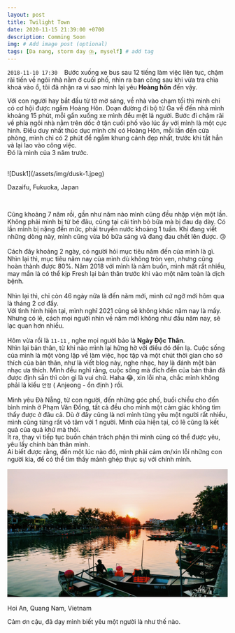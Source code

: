 ```yaml
---
layout: post
title: Twilight Town
date: 2020-11-15 21:39:00 +0700
description: Comming Soon
img: # Add image post (optional)
tags: [Da nang, storm day ⛈️, myself] # add tag
---
```

`2018-11-10 17:30` &nbsp;&nbsp; Bước xuống xe bus sau 12 tiếng làm việc liên tục, chậm rãi tiến về ngôi nhà nằm ở cuối phố, nhìn ra ban công sau khi vừa tra chìa khoá vào ổ, tôi đã nhận ra vì sao mình lại yêu **Hoàng hôn** đến vậy.

Với con người hay bắt đầu từ tờ mờ sáng, về nhà vào chạm tối thì mình chỉ có cơ hội được ngắm Hoàng Hôn. Doạn đường đi bộ từ Ga về đến nhà mình khoảng 15 phút, mỗi gần xuống xe mình đều mệt lả người. Bước đi chậm rãi về phía ngôi nhà nằm trên dốc ở tận cuối phố vào lúc ấy với mình là một cực hình. Điều duy nhất thúc dục mình chỉ có Hoàng Hôn, mỗi lần đến cửa phòng, mình chỉ có 2 phút để ngắm khung cảnh đẹp nhất, trước khi tắt hẳn và lại lao vào công việc.
<br>
Đó là mình của 3 năm trước.

<br>
![Dusk1](/assets/img/dusk-1.jpeg)
<p class="center">
Dazaifu, Fukuoka, Japan
</p>
<br>

Cũng khoảng 7 năm rồi, gần như năm nào mình cũng đều nhập viện một lần. Không phải mình bị từ bé đâu, cũng tại cái tính bỏ bữa mà bị đau dạ dày. Có lần mình bị nặng đến mức, phải truyền nước khoảng 1 tuần. Khi đang viết những dòng này, mình cũng vừa bỏ bữa sáng và đang đau chết lên được. 😢
<br>
<br>
Cách đây khoảng 2 ngày, có người hỏi mục tiêu năm đến của mình là gì. Nhìn lại thì, mục tiêu năm nay của mình dù không tròn vẹn, nhưng cũng hoàn thành được 80%. Năm 2018 với mình là  năm buồn, mình mất rất nhiều, may mắn là có thể kịp Fresh lại bản thân trước khi vào một năm toàn là dịch bệnh.
<br>
<br>
Nhìn lại thì, chỉ còn 46 ngày nữa là đến năm mới, mình cứ ngỡ mới hôm qua là tháng 2 cơ đấy.
<br>
Với tình hình hiện tại, mình nghĩ 2021 cũng sẽ không khác năm nay là mấy. Nhưng có lẽ, cách mọi người nhìn về năm mới không như đầu năm nay, sẽ lạc quan hơn nhiều.
<br>
<br>
Hôm vừa rồi là `11-11` , nghe mọi người bảo là **Ngày Độc Thân**. 
<br>
Nhìn lại bản thân, từ khi nào mình lại hững hờ với điều đó đến lạ. Cuộc sống của mình là một vòng lặp về làm việc, học tập và một chút thời gian cho sở thích của bản thân, như là viết blog này, nghe nhạc, hay là đánh một bản nhạc ưa thích. Mình đều nghĩ rằng, cuộc sống mà đích đến của bản thân đã được định sẵn thì còn gì là vui chứ. Haha 😂, xin lỗi nha, chắc mình không phải là kiểu `안정` ( Anjeong - ổn định ) rồi. 
<br>
<br>
Mình yêu Đà Nẵng, từ con người, đến những góc phố, buổi chiều cho đến bình minh ở Phạm Văn Đồng, tất cả đều cho mình một cảm giác không tìm thấy được ở đâu cả. Dù ở đây cũng là nơi mình từng yêu một người rất nhiều, mình cũng từng rất vô tâm với 1 người. Mình của hiện tại, có lẽ cũng là kết quả của quá khứ mà thôi. 
<br>
Ít ra, thay vì tiếp tục buồn chán trách phận thì mình cũng có thể được yêu, yêu lấy chính bản thân mình.
<br>
Ai biết được rằng, đến một lúc nào đó, mình phải cảm ơn/xin lỗi những con người kia, để có thể tìm thấy mảnh ghép thực sự với chính mình.

![Dusk2](/assets/img/dusk-2.jpg)
<p class="center">
Hoi An, Quang Nam, Vietnam
</p>
<p class="center">
Cảm ơn cậu, đã dạy mình biết yêu một người là như thế nào.
</p>
